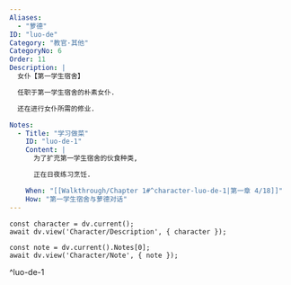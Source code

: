 ```yaml
---
Aliases:
  - "萝德"
ID: "luo-de"
Category: "教官·其他"
CategoryNo: 6
Order: 11
Description: |
  女仆【第一学生宿舍】

  任职于第一学生宿舍的朴素女仆.

  还在进行女仆所需的修业.

Notes:
  - Title: "学习做菜"
    ID: "luo-de-1"
    Content: |
      为了扩充第一学生宿舍的伙食种类,

      正在日夜练习烹饪.

    When: "[[Walkthrough/Chapter 1#^character-luo-de-1|第一章 4/18]]"
    How: "第一学生宿舍与萝德对话"
---
```

```dataviewjs
const character = dv.current();
await dv.view('Character/Description', { character });
```

```dataviewjs
const note = dv.current().Notes[0];
await dv.view('Character/Note', { note });
```
^luo-de-1